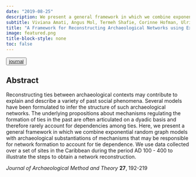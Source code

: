 ```yaml
---
date: "2019-08-25"
description: We present a general framework in which we combine exponential random graph models with archaeological substantiations of mechanisms that may be responsible for network formation to account for tie dependence.
subtitle: Viviana Amati, Angus Mol, Termeh Shafie, Corinne Hofman, Ulrik Brandes
title: "A Framework for Reconstructing Archaeological Networks using Exponential Random Graph Models"
image: featured.png
title-block-style: none
toc: false
---
```


<button type="button" class="btn btn-outline-success"><a href="https://doi.org/10.1007/s10816-019-09423-z">journal</a></button>


## Abstract 
Reconstructing ties between archaeological contexts may contribute to explain and describe a variety of past social phenomena. Several models have been formulated to infer the structure of such archaeological networks. The underlying propositions about mechanisms regulating the formation of ties in the past are often articulated on a dyadic basis and therefore rarely account for dependencies among ties. Here, we present a general framework in which we combine exponential random graph models with archaeological substantiations of mechanisms that may be responsible for network formation to account for tie dependence. We use data collected over a set of sites in the Caribbean during the period AD 100 - 400 to illustrate the steps to obtain a network reconstruction.

*Journal of Archaeological Method and Theory* **27**, 192-219

